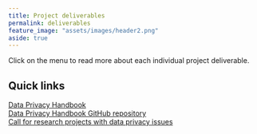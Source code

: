 ```yaml
---
title: Project deliverables
permalink: deliverables
feature_image: "assets/images/header2.png"
aside: true
---
```


Click on the menu to read more about each individual project deliverable.

## Quick links
<a href="https://utrechtuniversity.github.io/dataprivacyhandbook/" target="_blank" class="button">Data Privacy Handbook</a><br>
<a href="https://github.com/UtrechtUniversity/dataprivacyhandbook/#readme" target="_blank" class="button">Data Privacy Handbook GitHub repository</a><br>
<a href="https://utrechtuniversity.github.io/dataprivacyproject/assets/docs/Call_for_use_cases.pdf" target="_blank" class="button">Call for research projects with data privacy issues</a>
